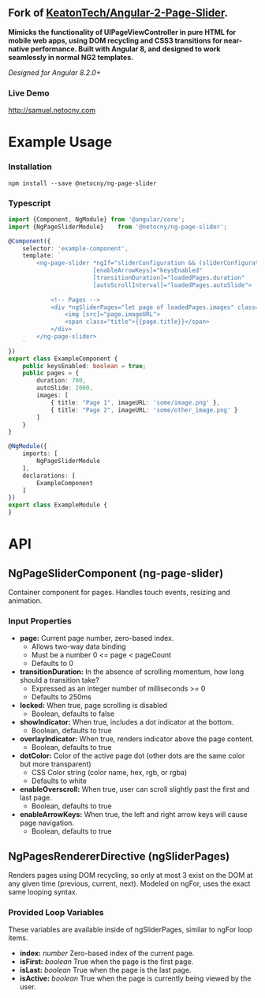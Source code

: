 **Fork of [KeatonTech/Angular-2-Page-Slider](https://github.com/KeatonTech/Angular-2-Page-Slider).**
---

**Mimicks the functionality of UIPageViewController in pure HTML for mobile web apps, using
DOM recycling and CSS3 transitions for near-native performance. Built with Angular 8, and
designed to work seamlessly in normal NG2 templates.**

*Designed for Angular 8.2.0+*

### Live Demo
http://samuel.netocny.com

# Example Usage

### Installation
```
npm install --save @netocny/ng-page-slider
```

### Typescript

```typescript
import {Component, NgModule} from '@angular/core';
import {NgPageSliderModule}    from '@netocny/ng-page-slider';

@Component({
	selector: 'example-component',
	template: `
		<ng-page-slider *ngIf="sliderConfiguration && (sliderConfiguration | async) as loadedPages"
                        [enableArrowKeys]="keysEnabled"
                        [transitionDuration]="loadedPages.duration"
                        [autoScrollInterval]="loadedPages.autoSlide">
        
            <!-- Pages -->
            <div *ngSliderPages="let page of loadedPages.images" class="page">
                <img [src]="page.imageURL">
                <span class="title">{{page.title}}</span>
            </div>
        </ng-page-slider>
	`
})
export class ExampleComponent {    
    public keysEnabled: boolean = true;
	public pages = {   
        duration: 700,
        autoSlide: 2000,
        images: [
		    { title: "Page 1", imageURL: 'some/image.png' },
		    { title: "Page 2", imageURL: 'some/other_image.png' }
	    ] 
    }
} 

@NgModule({
	imports: [
		NgPageSliderModule
	],
	declarations: [
		ExampleComponent
	]
})
export class ExampleModule {
}
```

# API

## NgPageSliderComponent (ng-page-slider)
Container component for pages. Handles touch events, resizing and animation.

### Input Properties
* **page:** Current page number, zero-based index.
	* Allows two-way data binding
	* Must be a number 0 <= page < pageCount
	* Defaults to 0
* **transitionDuration:** In the absence of scrolling momentum, how long should a transition take?
	* Expressed as an integer number of milliseconds >= 0
	* Defaults to 250ms
* **locked:** When true, page scrolling is disabled 
	* Boolean, defaults to false
* **showIndicator:** When true, includes a dot indicator at the bottom.
	* Boolean, defaults to true
* **overlayIndicator:** When true, renders indicator above the page content.
	* Boolean, defaults to true
* **dotColor:** Color of the active page dot (other dots are the same color but more transparent)
	* CSS Color string (color name, hex, rgb, or rgba)
	* Defaults to white
* **enableOverscroll:** When true, user can scroll slightly past the first and last page.
	* Boolean, defaults to true
* **enableArrowKeys:** When true, the left and right arrow keys will cause page navigation.
	* Boolean, defaults to true

## NgPagesRendererDirective (ngSliderPages)
Renders pages using DOM recycling, so only at most 3 exist on the DOM at any given time
(previous, current, next). Modeled on ngFor, uses the exact same looping syntax.

### Provided Loop Variables
These variables are available inside of ngSliderPages, similar to ngFor loop items.

* **index:** *number* Zero-based index of the current page.
* **isFirst:** *boolean* True when the page is the first page.
* **isLast:** *boolean* True when the page is the last page.
* **isActive:** *boolean* True when the page is currently being viewed by the user.
